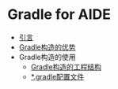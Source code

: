 # Gradle for AIDE #
- [引言](./articles/Lead.md)
- [Gradle构造的优势](./articles/ChapterOne.md)
- Gradle构造的使用
  - [Gradle构造的工程结构](./articles/ChapterTwoOne.md)
  - [*.gradle配置文件](./articles/ChapterTwoTwo.md)
